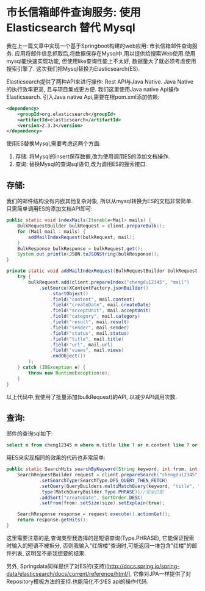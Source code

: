 # 市长信箱邮件查询服务: 使用Elasticsearch 替代 Mysql

我在上一篇文章中实现一个基于Springboot构建的web应用: 市长信箱邮件查询服务. 应用将邮件信息抓取后,将数据保存在Mysql中,用以提供给搜索Web使用.使用mysql能快速实现功能, 但使用like查询性能上不太好, 数据量大了就必须考虑使用搜索引擎了. 这次我们把Mysql替换为Elasticsearch(ES).

Elasticsearch提供了两种API来进行操作: Rest API与Java Native. Java Native的执行效率更高, 且与项目集成更方便. 我们这里使用Java native Api操作Elasticsearch. 引入Java native Api,需要在根pom.xml添加依赖:
``` xml
<dependency>
    <groupId>org.elasticsearch</groupId>
    <artifactId>elasticsearch</artifactId>
    <version>2.3.3</version>
</dependency>
``` 

使用ES替换Mysql,需要考虑这两个方面:
1. 存储: 将Mysql的insert保存数据,改为使用调用ES的添加文档操作.
2. 查询: 替换Mysql的查询sql语句,改为调用ES的搜索接口.

## 存储:
  我们的邮件结构没有内嵌其他复杂对象, 所以从mysql转换为ES的文档非常简单. 只需简单调用ES的添加文档API即可:
``` java
public static void indexMails(Iterable<Mail> mails) {
    BulkRequestBuilder bulkRequest = client.prepareBulk();
    for (Mail mail : mails) {
        addMailIndexRequest(bulkRequest, mail);
    }
    BulkResponse bulkResponse = bulkRequest.get();
    System.out.println(JSON.toJSONString(bulkResponse));
}

private static void addMailIndexRequest(BulkRequestBuilder bulkRequest, Mail mail) {
    try {
        bulkRequest.add(client.prepareIndex("chengdu12345", "mail")
            .setSource(XContentFactory.jsonBuilder()
                .startObject()
                .field("content", mail.content)
                .field("createDate", mail.createDate)
                .field("acceptUnit", mail.acceptUnit)
                .field("category", mail.category)
                .field("result", mail.result)
                .field("sender", mail.sender)
                .field("status", mail.status)
                .field("title", mail.title)
                .field("url", mail.url)
                .field("views", mail.views)
                .endObject())
        );
    } catch (IOException e) {
        throw new RuntimeException(e);
    }
}
```
以上代码中,我使用了批量添加(bulkRequest)的API, 以减少API调用次数.

## 查询: 
  邮件的查询sql如下:
``` sql
select m from cheng12345 m where m.title like ? or m.content like ? or m.result like ? order by create_date desc limit ?,?
```
  用ES来实现相同的效果的代码也非常简单:
``` java
public static SearchHits searchByKeyword(String keyword, int from, int size) {
    SearchRequestBuilder request = client.prepareSearch("chengdu12345")
            .setSearchType(SearchType.DFS_QUERY_THEN_FETCH)
            .setQuery(QueryBuilders.multiMatchQuery(keyword, "title", "content", "result")
            .type(MatchQueryBuilder.Type.PHRASE))//完全匹配
            .addSort("createDate", SortOrder.DESC)
            .setFrom(from).setSize(size).setExplain(true);

    SearchResponse response = request.execute().actionGet();
    return response.getHits();
}
```  
  这里需要注意的是,查询类型我选择的是短语查询(Type.PHRASE), 它能保证搜索时输入的短语不被拆分, 否则我输入"红牌楼"查询时,可能返回一堆包含"红楼"的邮件列表, 这明显不是我想要的结果.
  
  另外, Springdata同样提供了对ES的(支持)[http://docs.spring.io/spring-data/elasticsearch/docs/current/reference/html/], 它像对JPA一样提供了对Repository模板方法的支持.也能简化不少ES api的操作代码.